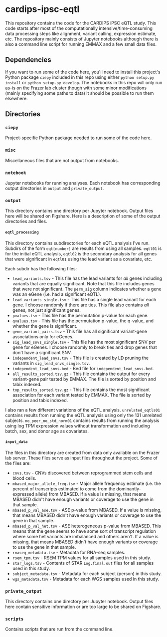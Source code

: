 # cardips-ipsc-eqtl

This repository contains the code for the CARDIPS iPSC eQTL study. This code
starts after most of the computationally intensive/time-consuming data
processing steps like alignment, variant calling, expression estimate, etc. The
repository mainly consists of Jupyter notebooks although there is also a
command line script for running EMMAX and a few small data files.

## Dependencies

If you want to run some of the code here, you'll need to install this project's
Python package `ciepy` included in this repo using either `python setup.py
install` or `python setup.py develop`. The notebooks in this repo will only run
as-is on the Frazer lab cluster though with some minor modifications (mainly
specifying some paths to data) it should be possible to run them elsewhere.

## Directories

### `ciepy`

Project-specific Python package needed to run some of the code here.

### `misc`

Miscellaneous files that are not output from notebooks.

### `notebook`

Jupyter notebooks for running analyses. Each notebook has corresponding
output directories in `output` and `private_output`.

### `output`

This directory contains one directory per Jupyter notebook. Output files here
will be shared on Figshare. Here is a description of some of the output
directories and files.

#### `eqtl_processing`

This directory contains subdirectories for each eQTL analysis I've run. Subdirs
of the form `eqt[number]` are results from using all samples. `eqtl01` is for
the initial eQTL analysis, `eqtl02` is the secondary analysis for all genes
that were significant in `eqtl01` using the lead variant as a covariate, etc.

Each subdir has the following files:

* `lead_variants.tsv` - This file has the lead variants for *all* genes
  including variants that are equally significant. Note that this file includes
  genes that were not significant. The `perm_sig` column indicates whether a
  gene was an eGene (i.e. had a significant eQTL).
* `lead_variants_single.tsv` - This file has a single lead variant for each
  gene. I choose randomly if there are ties. This file also contains *all*
  genes, not just significant genes.
* `pvalues.tsv` - This file has the permutation p-value for each gene.
* `qvalues.tsv` - This file has the permutation p-value, the q-value, and
  whether the gene is significant.
* `gene_variant_pairs.tsv` - This file has all significant variant-gene
  associations only for eGenes.
* `sig_lead_snvs_single.tsv` - This file has the most significant SNV per gene
  for eGenes. I choose randomly to break ties and drop genes that don't have a
  significant SNV.
* `independent_lead_snvs.tsv` - This file is created by LD pruning the variants
  in `sig_lead_snvs_single.tsv`.
* `independent_lead_snvs.bed` - Bed file for `independent_lead_snvs.bed`.
* `all_results_sorted.tsv.gz` - This file contains the output for every
  variant-gene pair tested by EMMAX. The file is sorted by position and tabix
  indexed.
* `top_results_sorted.tsv.gz` - This file contains the most significant
  association for each variant tested by EMMAX. The file is sorted by position
  and tabix indexed.

I also ran a few different variations of the eQTL analysis. `unrelated_eqtls01`
contains results from running the eQTL analysis using only the 131 unrelated
subjects. `no_peer_no_std_norm01` contains results from running the analysis
using log TPM expression values without transformation and including batch,
sex, and donor age as covariates.

#### `input_data`

The files in this directory are created from data only available on the Frazer
lab server. These files serve as input files throughout the project. Some of
the files are:

* `cnvs.tsv` - CNVs discovered between reprogrammed stem cells and blood cells.
* `mbased_major_allele_freq.tsv` - Major allele frequency estimate (i.e. the
percent of transcripts estimated to come from the dominantly-expressed allele)
from MBASED. If a value is missing, that means MBASED didn't have enough
variants or coverage to use the gene in that sample.
* `mbased_p_val_ase.tsv` - ASE p-value from MBASED. If a value is missing, that
means MBASED didn't have enough variants or coverage to use the gene in that
sample.
* `mbased_p_val_het.tsv` - ASE heterogeneous p-value from MBASED. This means
that the gene seems to have some sort of transcript regulation where some het
variants are imbalanced and others aren't. If a value is missing, that means
MBASED didn't have enough variants or coverage to use the gene in that sample.
* `rnaseq_metadata.tsv` - Metadata for RNA-seq samples.
* `rsem_tpm.tsv` - RSEM TPM values for all samples used in this study.
* `star_logs.tsv` - Contents of STAR `Log.final.out` files for all samples used
in this study.
* `subject_metadata.tsv` - Metadata for each subject (person) in this study.
* `wgs_metadata.tsv` - Metadata for each WGS samples used in this study.

### `private_output`

This directory contains one directory per Jupyter notebook. Output files here
contain sensitive information or are too large to be shared on Figshare.

### `scripts`

Contains scripts that are run from the command line.
